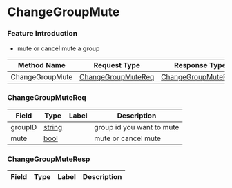 # ChangeGroupMute

### Feature Introduction

- mute or cancel mute a group

| Method Name | Request Type | Response Type |
| ----------- | ------------ | ------------- |
| ChangeGroupMute | [ChangeGroupMuteReq](#openim.sdk.group.ChangeGroupMuteReq) | [ChangeGroupMuteResp](#openim.sdk.group.ChangeGroupMuteResp) |

### ChangeGroupMuteReq
| Field | Type | Label | Description |
| ----- | ---- | ----- | ----------- |
| groupID | [string](#string) |  | group id you want to mute |
| mute | [bool](#bool) |  | mute or cancel mute |


### ChangeGroupMuteResp
| Field | Type | Label | Description |
| ----- | ---- | ----- | ----------- |


